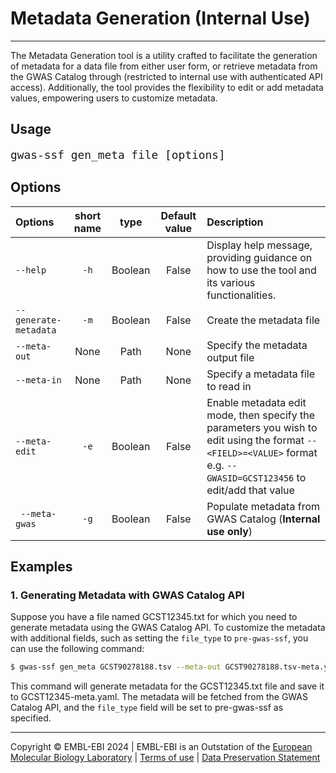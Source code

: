 # Metadata Generation (Internal Use)
---
The Metadata Generation tool is a utility crafted to facilitate the generation of metadata for a data file from either user form, or retrieve metadata from the GWAS Catalog through (restricted to internal use with authenticated API access). Additionally, the tool provides the flexibility to edit or add metadata values, empowering users to customize metadata.

## Usage
<span style="font-size:1.5em;">`gwas-ssf gen_meta file [options]`</span>

## Options
| Options | short name | type | Default value | Description |
|:--------|:----------:|:----:|:-------------:|:------------|
|`--help`| `-h` |Boolean|False|Display help message, providing guidance on how to use the tool and its various functionalities.|
|`--generate-metadata`|`-m`|Boolean|False|Create the metadata file|
|`--meta-out`|None|Path|None|Specify the metadata output file|
|`--meta-in`|None|Path|None|Specify a metadata file to read in|
|`--meta-edit`|`-e`|Boolean|False|Enable metadata edit mode, then specify the parameters you wish to edit using the format `--<FIELD>=<VALUE>` format e.g. `--GWASID=GCST123456` to edit/add that value|
|` --meta-gwas`|`-g`|Boolean|False|Populate metadata from GWAS Catalog (**Internal use only**)|

## Examples
### 1. Generating Metadata with GWAS Catalog API
Suppose you have a file named GCST12345.txt for which you need to generate metadata using the GWAS Catalog API. To customize the metadata with additional fields, such as setting the `file_type` to `pre-gwas-ssf`, you can use the following command:
```bash
$ gwas-ssf gen_meta GCST90278188.tsv --meta-out GCST90278188.tsv-meta.yaml --meta-gwas -e --file_type=pre-gwas-ssf
```
This command will generate metadata for the GCST12345.txt file and save it to GCST12345-meta.yaml. The metadata will be fetched from the GWAS Catalog API, and the `file_type` field will be set to pre-gwas-ssf as specified.

----
Copyright © EMBL-EBI 2024 | EMBL-EBI is an Outstation of the [European Molecular Biology Laboratory](https://www.embl.org/) | [Terms of use](https://www.ebi.ac.uk/about/terms-of-use) | [Data Preservation Statement](https://www.ebi.ac.uk/long-term-data-preservation)